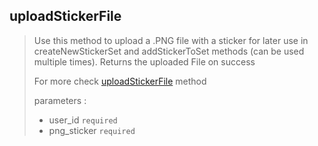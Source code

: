 ## uploadStickerFile

> Use this method to upload a .PNG file with a sticker for later use in createNewStickerSet and addStickerToSet methods (can be used multiple times). Returns the uploaded File on success
>
> For more check [uploadStickerFile](https://core.telegram.org/bots/api#uploadstickerfile) method
>
> parameters :
>
> - user_id `required`
> - png_sticker `required`
